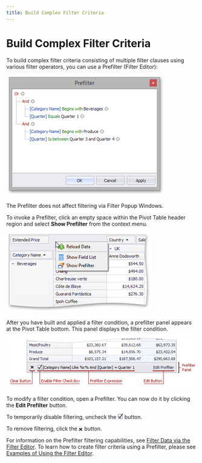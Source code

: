 ```yaml
---
title: Build Complex Filter Criteria
---
```

# Build Complex Filter Criteria
To build complex filter criteria consisting of multiple filter clauses using various filter operators, you can use a Prefilter (Filter Editor):

![EU_XtraPivotGrid_PreFilter](../../../../images/Img7617.png)

The Prefilter does not affect filtering via Filter Popup Windows.

To invoke a Prefilter, click an empty space within the Pivot Table header region and select **Show Prefilter** from the context menu.

![EU_XtraPivotGrid_ShowFieldListMenu](../../../../images/Img7594.png)

After you have built and applied a filter condition, a prefilter panel appears at the Pivot Table bottom. This panel displays the filter condition.

![pivotgrid_PrefilterPanel](../../../../images/Img13154.png)

To modify a filter condition, open a Prefilter. You can now do it by clicking the **Edit Prefilter** button.

To temporarily disable filtering, uncheck the ![EU_XtraPivotGrid_FilterPanel_EnableButton](../../../../images/Img7619.png) button.

To remove filtering, click the ![EU_XtraPivotGrid_FilterPanel_CloseButton](../../../../images/Img7620.png) button.

For information on the Prefilter filtering capabilities, see [Filter Data via the Filter Editor](../../../../../interface-elements-for-desktop/articles/filter-editor/filter-data-via-the-filter-editor.md). To learn how to create filter criteria using a Prefilter, please see [Examples of Using the Filter Editor](../../../../../interface-elements-for-desktop/articles/filter-editor/examples-of-using-the-filter-editor.md).